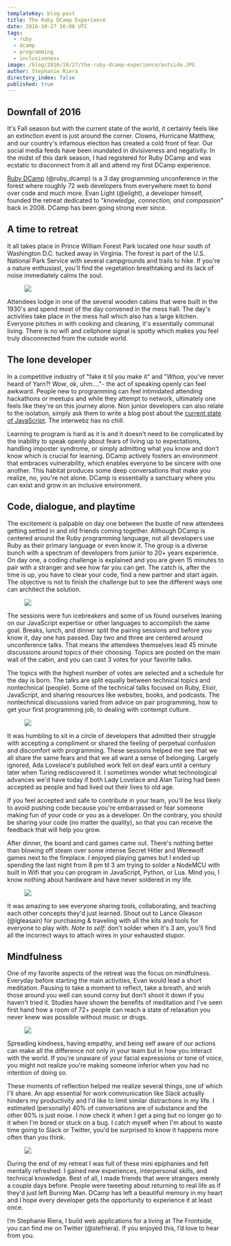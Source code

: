 ```yaml
---
templateKey: blog-post
title: The Ruby DCamp Experience
date: 2016-10-27 16:08 UTC
tags: 
  - ruby
  - dcamp
  - programming
  - inclusiveness
image: /blog/2016/10/27/the-ruby-dcamp-experience/outside.JPG
author: Stephanie Riera
directory_index: false
published: true
---
```


## Downfall of 2016
It's Fall season but with the current state of the world, it certainly feels like an extinction event is just around the corner. Clowns, Hurricane Matthew, and our country's infamous election has created a cold front of fear. Our social media feeds have been inundated in divisiveness and negativity. In the midst of this dark season, I had registered for Ruby DCamp and was ecstatic to disconnect from it all and attend my first DCamp experience.

[Ruby DCamp](http://rubydcamp.org/about.html) (@ruby\_dcamp) is a 3 day programming unconference in the forest where roughly 72 web developers from everywhere meet to bond over code and much more. Evan Light (@elight), a developer himself, founded the retreat dedicated to "_knowledge, connection, and compassion_" back in 2008. DCamp has been going strong ever since.

## A time to retreat
It all takes place in Prince William Forest Park located one hour south of Washington D.C. tucked away in Virginia. The forest is part of the U.S. National Park Service with several campgrounds and trails to hike. If you're a nature enthusiast, you'll find the vegetation breathtaking and its lack of noise immediately calms the soul.

<figure alt="Outside the mess hall cabin">
<img src="/blog/2016/10/27/the-ruby-dcamp-experience/cabins.JPG">
</figure>

Attendees lodge in one of the several wooden cabins that were built in the 1930's and spend most of the day convened in the mess hall. The day's activities take place in the mess hall which also has a large kitchen. Everyone pitches in with cooking and cleaning, it's essentially communal living. There is no wifi and cellphone signal is spotty which makes you feel truly disconnected from the outside world.

## The lone developer
In a competitive industry of "fake it til you make it" and "_Whoa_, you've never heard of Yarn?! _Wow_, ok, uhm...."- the act of speaking openly can feel awkward. People new to programming can feel intimidated attending hackathons or meetups and while they attempt to network, ultimately one feels like they're on this journey alone. Non junior developers can also relate to the isolation, simply ask them to write a blog post about the [current state of JavaScript](https://hackernoon.com/how-it-feels-to-learn-javascript-in-2016-d3a717dd577f#.smenog2ag). The interwebz has no chill.

Learning to program is hard as it is and it doesn't need to be complicated by the inability to speak openly about fears of living up to expectations, handling imposter syndrome, or simply admitting what you know and don't know which is crucial for learning. DCamp actively fosters an environment that embraces vulnerability, which enables everyone to be sincere with one another. This habitat produces some deep conversations that make you realize, no, you're not alone. DCamp is essentially a sanctuary where you can exist and grow in an inclusive environment.

## Code, dialogue, and playtime
The excitement is palpable on day one between the bustle of new attendees getting settled in and old friends coming together. Although DCamp is centered around the Ruby programming language, not all developers use Ruby as their primary language or even know it. The group is a diverse bunch with a spectrum of developers from junior to 20+ years experience. On day one, a coding challenge is explained and you are given 15 minutes to pair with a stranger and see how far you can get. The catch is, after the time is up, you have to clear your code, find a new partner and start again. The objective is not to finish the challenge but to see the different ways one can architect the solution.

<figure alt="Outside the mess hall cabin">
<img src="/blog/2016/10/27/the-ruby-dcamp-experience/wall.JPG">
</figure>

The sessions were fun icebreakers and some of us found ourselves leaning on our JavaScript expertise or other languages to accomplish the same goal. Breaks, lunch, and dinner split the pairing sessions and before you know it, day one has passed. Day two and three are centered around unconference talks. That means the attendees themselves lead 45 minute discussions around topics of their choosing. Topics are posted on the main wall of the cabin, and you can cast 3 votes for your favorite talks.

The topics with the highest number of votes are selected and a schedule for the day is born. The talks are split equally between technical topics and nontechnical (people). Some of the technical talks focused on Ruby, Elixir, JavaScript, and sharing resources like websites, books, and podcasts. The nontechnical discussions varied from advice on pair programming, how to get your first programming job, to dealing with contempt culture.

<figure alt="Outside the mess hall cabin">
<img src="/blog/2016/10/27/the-ruby-dcamp-experience/advice.jpg">
</figure>

 It was humbling to sit in a circle of developers that admitted their struggle with accepting a compliment or shared the feeling of perpetual confusion and discomfort with programming. These sessions helped me see that we all share the same fears and that we all want a sense of belonging. Largely ignored, Ada Lovelace's published work fell on deaf ears until a century later when Turing rediscovered it. I sometimes wonder what technological advances we'd have today if both Lady Lovelace and Alan Turing had been accepted as people and had lived out their lives to old age.

If you feel accepted and safe to contribute in your team, you'll be less likely to avoid pushing code because you're embarrassed or fear someone making fun of your code or you as a developer. On the contrary, you should be sharing your code (no matter the quality), so that you can receive the feedback that will help you grow.

After dinner, the board and card games came out. There's nothing better than blowing off steam over some intense Secret Hitler and Werewolf games next to the fireplace. I enjoyed playing games but I ended up spending the last night from 8 pm til 3 am trying to solder a NodeMCU with built in Wifi that you can program in JavaScript, Python, or Lua. Mind you, I know nothing about hardware and have never soldered in my life.

<figure alt="Outside the mess hall cabin">
<img src="/blog/2016/10/27/the-ruby-dcamp-experience/hardware.JPG">
</figure>

 It was amazing to see everyone sharing tools, collaborating, and teaching each other concepts they'd just learned. Shout out to Lance Gleason (@lgleasain) for purchasing & traveling with all the kits and tools for everyone to play with. *Note to self:* don't solder when it's 3 am, you'll find all the incorrect ways to attach wires in your exhausted stupor.


## Mindfulness
One of my favorite aspects of the retreat was the focus on mindfulness. Everyday before starting the main activities, Evan would lead a short meditation. Pausing to take a moment to reflect, take a breath, and wish those around you well can sound corny but don't shoot it down if you haven't tried it. Studies have shown the benefits of meditation and I've seen first hand how a room of 72+ people can reach a state of relaxation you never knew was possible without music or drugs.

<figure alt="Outside the mess hall cabin">
<img src="/blog/2016/10/27/the-ruby-dcamp-experience/notes.JPG">
</figure>

Spreading kindness, having empathy, and being self aware of our actions can make all the difference not only in your team but in how you interact with the world. If you're unaware of your facial expressions or tone of voice, you might not realize you're making someone inferior when you had no intention of doing so.

These moments of reflection helped me realize several things, one of which I'll share. An app essential for work communication like Slack actually hinders my productivity and  I'd like to limit similar distractions in my life. I estimated (personally) 40% of conversations are of substance and the other 60% is just noise. I now check it when I get a ping but no longer go to it when I'm bored or stuck on a bug. I catch myself when I'm about to waste time going to Slack or Twitter, you'd be surprised to know it happens more often than you think.

<figure alt="Outside the mess hall cabin">
<img src="/blog/2016/10/27/the-ruby-dcamp-experience/outside.JPG">
</figure>

During the end of my retreat I was full of these mini epiphanies and felt mentally refreshed. I gained new experiences, interpersonal skills, and technical knowledge. Best of all, I made friends that were strangers merely a couple days before. People were tweeting about returning to real life as if they'd just left Burning Man. DCamp has left a beautiful memory in my heart and I hope every developer gets the opportunity to experience it at least once.


I’m Stephanie Riera, I build web applications for a living at The Frontside, you can find me on Twitter (@stefriera). If you enjoyed this, I’d love to hear from you.
